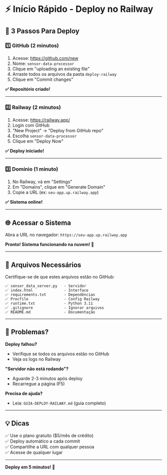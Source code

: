 # ⚡ Início Rápido - Deploy no Railway

## 🎯 3 Passos Para Deploy

### **1️⃣ GitHub (2 minutos)**

1. Acesse: https://github.com/new
2. Nome: `sensor-data-processor`
3. Clique em "uploading an existing file"
4. Arraste todos os arquivos da pasta `deploy-railway`
5. Clique em "Commit changes"

**✅ Repositório criado!**

---

### **2️⃣ Railway (2 minutos)**

1. Acesse: https://railway.app/
2. Login com GitHub
3. "New Project" → "Deploy from GitHub repo"
4. Escolha `sensor-data-processor`
5. Clique em "Deploy Now"

**✅ Deploy iniciado!**

---

### **3️⃣ Domínio (1 minuto)**

1. No Railway, vá em "Settings"
2. Em "Domains", clique em "Generate Domain"
3. Copie a URL (ex: `seu-app.up.railway.app`)

**✅ Sistema online!**

---

## 🌐 Acessar o Sistema

Abra a URL no navegador: `https://seu-app.up.railway.app`

**Pronto! Sistema funcionando na nuvem! 🎉**

---

## 📁 Arquivos Necessários

Certifique-se de que estes arquivos estão no GitHub:

```
✅ sensor_data_server.py   - Servidor
✅ index.html              - Interface
✅ requirements.txt        - Dependências
✅ Procfile                - Config Railway
✅ runtime.txt             - Python 3.11
✅ .gitignore              - Ignorar arquivos
✅ README.md               - Documentação
```

---

## 🚨 Problemas?

**Deploy falhou?**
- Verifique se todos os arquivos estão no GitHub
- Veja os logs no Railway

**"Servidor não está rodando"?**
- Aguarde 2-3 minutos após deploy
- Recarregue a página (F5)

**Precisa de ajuda?**
- Leia: `GUIA-DEPLOY-RAILWAY.md` (guia completo)

---

## 💡 Dicas

✅ Use o plano gratuito ($5/mês de crédito)  
✅ Deploy automático a cada commit  
✅ Compartilhe a URL com qualquer pessoa  
✅ Acesse de qualquer lugar  

---

**Deploy em 5 minutos! 🚀**

